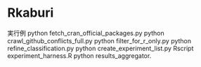 # Rkaburi

実行例
python fetch_cran_official_packages.py
python crawl_github_conflicts_full.py
python filter_for_r_only.py
python refine_classification.py
python create_experiment_list.py
Rscript experiment_harness.R
python results_aggregator.
